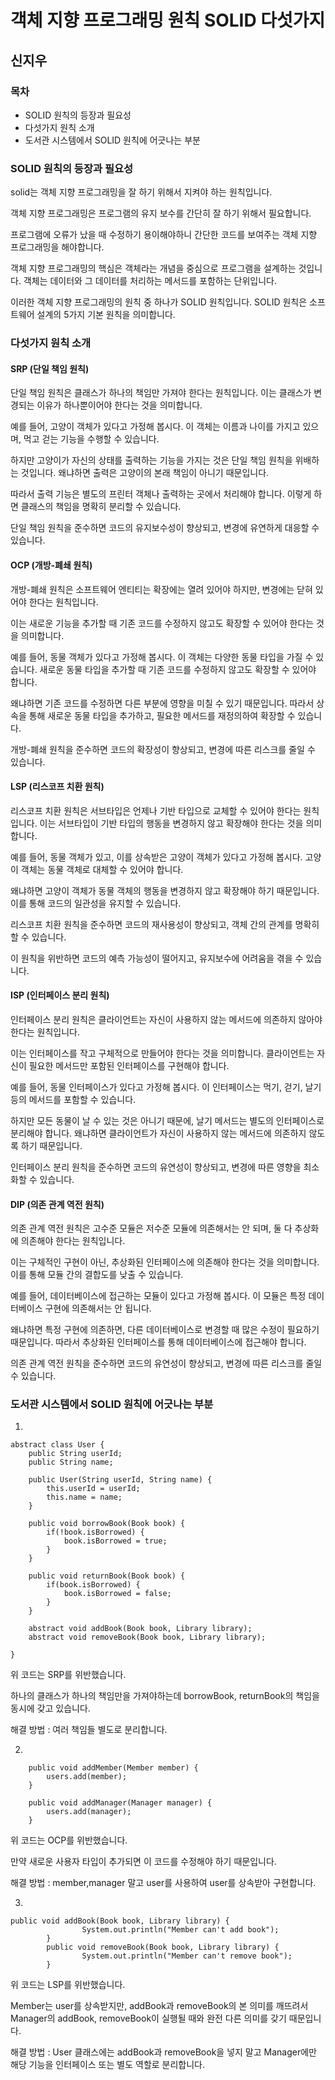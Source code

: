 # 객체 지향 프로그래밍 원칙 SOLID 다섯가지
## 신지우

### 목차
- SOLID 원칙의 등장과 필요성
- 다섯가지 원칙 소개
- 도서관 시스템에서 SOLID 원칙에 어긋나는 부분
### SOLID 원칙의 등장과 필요성
solid는 객체 지향 프로그래밍을 잘 하기 위해서 지켜야 하는 원칙입니다.

객체 지향 프로그래밍은 프로그램의 유지 보수를 간단히 잘 하기 위해서 필요합니다.

프로그램에 오류가 났을 때 수정하기 용이해야하니 간단한 코드를 보여주는 객체 지향 프로그래밍을 해야합니다.

객체 지향 프로그래밍의 핵심은 객체라는 개념을 중심으로 프로그램을 설계하는 것입니다. 객체는 데이터와 그 데이터를 처리하는 메서드를 포함하는 단위입니다.

이러한 객체 지향 프로그래밍의 원칙 중 하나가 SOLID 원칙입니다. SOLID 원칙은 소프트웨어 설계의 5가지 기본 원칙을 의미합니다.


### 다섯가지 원칙 소개

#### SRP (단일 책임 원칙)


단일 책임 원칙은 클래스가 하나의 책임만 가져야 한다는 원칙입니다. 이는 클래스가 변경되는 이유가 하나뿐이어야 한다는 것을 의미합니다.

예를 들어, 고양이 객체가 있다고 가정해 봅시다. 이 객체는 이름과 나이를 가지고 있으며, 먹고 걷는 기능을 수행할 수 있습니다.

하지만 고양이가 자신의 상태를 출력하는 기능을 가지는 것은 단일 책임 원칙을 위배하는 것입니다. 왜냐하면 출력은 고양이의 본래 책임이 아니기 때문입니다.

따라서 출력 기능은 별도의 프린터 객체나 출력하는 곳에서 처리해야 합니다. 이렇게 하면 클래스의 책임을 명확히 분리할 수 있습니다.

단일 책임 원칙을 준수하면 코드의 유지보수성이 향상되고, 변경에 유연하게 대응할 수 있습니다.


#### OCP (개방-폐쇄 원칙)

개방-폐쇄 원칙은 소프트웨어 엔티티는 확장에는 열려 있어야 하지만, 변경에는 닫혀 있어야 한다는 원칙입니다.

이는 새로운 기능을 추가할 때 기존 코드를 수정하지 않고도 확장할 수 있어야 한다는 것을 의미합니다.

예를 들어, 동물 객체가 있다고 가정해 봅시다. 이 객체는 다양한 동물 타입을 가질 수 있습니다. 새로운 동물 타입을 추가할 때 기존 코드를 수정하지 않고도 확장할 수 있어야 합니다.

왜냐하면 기존 코드를 수정하면 다른 부분에 영향을 미칠 수 있기 때문입니다. 따라서 상속을 통해 새로운 동물 타입을 추가하고, 필요한 메서드를 재정의하여 확장할 수 있습니다.

개방-폐쇄 원칙을 준수하면 코드의 확장성이 향상되고, 변경에 따른 리스크를 줄일 수 있습니다.

#### LSP (리스코프 치환 원칙)

리스코프 치환 원칙은 서브타입은 언제나 기반 타입으로 교체할 수 있어야 한다는 원칙입니다. 이는 서브타입이 기반 타입의 행동을 변경하지 않고 확장해야 한다는 것을 의미합니다.

예를 들어, 동물 객체가 있고, 이를 상속받은 고양이 객체가 있다고 가정해 봅시다. 고양이 객체는 동물 객체로 대체할 수 있어야 합니다.

왜냐하면 고양이 객체가 동물 객체의 행동을 변경하지 않고 확장해야 하기 때문입니다. 이를 통해 코드의 일관성을 유지할 수 있습니다.

리스코프 치환 원칙을 준수하면 코드의 재사용성이 향상되고, 객체 간의 관계를 명확히 할 수 있습니다.

이 원칙을 위반하면 코드의 예측 가능성이 떨어지고, 유지보수에 어려움을 겪을 수 있습니다.

#### ISP (인터페이스 분리 원칙)

인터페이스 분리 원칙은 클라이언트는 자신이 사용하지 않는 메서드에 의존하지 않아야 한다는 원칙입니다.

이는 인터페이스를 작고 구체적으로 만들어야 한다는 것을 의미합니다. 클라이언트는 자신이 필요한 메서드만 포함된 인터페이스를 구현해야 합니다.

예를 들어, 동물 인터페이스가 있다고 가정해 봅시다. 이 인터페이스는 먹기, 걷기, 날기 등의 메서드를 포함할 수 있습니다.

하지만 모든 동물이 날 수 있는 것은 아니기 때문에, 날기 메서드는 별도의 인터페이스로 분리해야 합니다. 왜냐하면 클라이언트가 자신이 사용하지 않는 메서드에 의존하지 않도록 하기 때문입니다.

인터페이스 분리 원칙을 준수하면 코드의 유연성이 향상되고, 변경에 따른 영향을 최소화할 수 있습니다.

#### DIP (의존 관계 역전 원칙)

의존 관계 역전 원칙은 고수준 모듈은 저수준 모듈에 의존해서는 안 되며, 둘 다 추상화에 의존해야 한다는 원칙입니다.

이는 구체적인 구현이 아닌, 추상화된 인터페이스에 의존해야 한다는 것을 의미합니다. 이를 통해 모듈 간의 결합도를 낮출 수 있습니다.

예를 들어, 데이터베이스에 접근하는 모듈이 있다고 가정해 봅시다. 이 모듈은 특정 데이터베이스 구현에 의존해서는 안 됩니다.

왜냐하면 특정 구현에 의존하면, 다른 데이터베이스로 변경할 때 많은 수정이 필요하기 때문입니다. 따라서 추상화된 인터페이스를 통해 데이터베이스에 접근해야 합니다.

의존 관계 역전 원칙을 준수하면 코드의 유연성이 향상되고, 변경에 따른 리스크를 줄일 수 있습니다.


### 도서관 시스템에서 SOLID 원칙에 어긋나는 부분

1.
```
abstract class User {
    public String userId;
    public String name;

    public User(String userId, String name) {
        this.userId = userId;
        this.name = name;
    }

    public void borrowBook(Book book) {
        if(!book.isBorrowed) {
            book.isBorrowed = true;
        }
    }

    public void returnBook(Book book) {
        if(book.isBorrowed) {
            book.isBorrowed = false;
        }
    }

	abstract void addBook(Book book, Library library);
	abstract void removeBook(Book book, Library library); 

}
```
위 코드는 SRP를 위반했습니다. 

하나의 클래스가 하나의 책임만을 가져야하는데 borrowBook, returnBook의 책임을 동시에 갖고 있습니다.

해결 방법 : 여러 책임들 별도로 분리합니다.


2.
```
    public void addMember(Member member) {
        users.add(member);
    }

    public void addManager(Manager manager) {
        users.add(manager);
    }
```
위 코드는 OCP를 위반했습니다.

만약 새로운 사용자 타입이 추가되면 이 코드를 수정해야 하기 때문입니다.

해결 방법 : member,manager 말고 user를 사용하여 user를 상속받아 구현합니다.


3.
```
public void addBook(Book book, Library library) {
				System.out.println("Member can't add book");
		}
		public void removeBook(Book book, Library library) {
				System.out.println("Member can't remove book");
		}
```
위 코드는 LSP를 위반했습니다.

Member는 user를 상속받지만, addBook과 removeBook의 본 의미를 깨뜨려서 Manager의 addBook, removeBook이 실행될 때와 완전 다른 의미를 갖기 때문입니다.

해결 방법 : User 클래스에는 addBook과 removeBook을 넣지 말고 Manager에만 해당 기능을 인터페이스 또는 별도 역할로 분리합니다.